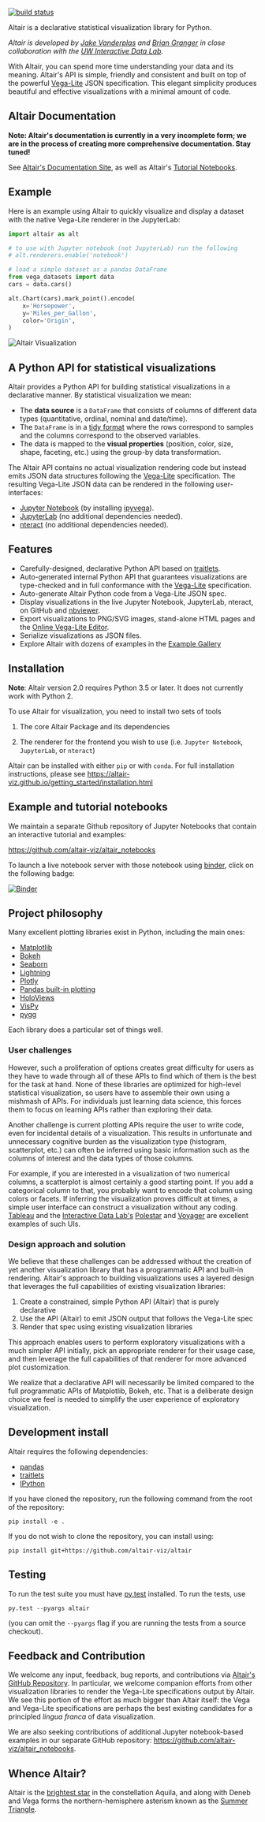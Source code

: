[![build status](http://img.shields.io/travis/altair-viz/altair/master.svg?style=flat)](https://travis-ci.org/altair-viz/altair)

Altair is a declarative statistical visualization library for Python.

*Altair is developed by [Jake Vanderplas](https://github.com/jakevdp) and [Brian
Granger](https://github.com/ellisonbg) in close collaboration with the [UW
Interactive Data Lab](http://idl.cs.washington.edu/).*

With Altair, you can spend more time understanding your data and its meaning. Altair's
API is simple, friendly and consistent and built on top of the powerful
[Vega-Lite](https://github.com/vega/vega-lite) JSON specification. This elegant
simplicity produces beautiful and effective visualizations with a minimal amount of code.

## Altair Documentation

**Note: Altair's documentation is currently in a very incomplete form; we are
in the process of creating more comprehensive documentation. Stay tuned!**

See [Altair's Documentation Site](http://altair-viz.github.io),
as well as Altair's [Tutorial Notebooks](http://github.com/altair-viz/altair_notebooks).

## Example

Here is an example using Altair to quickly visualize and display a dataset with the native Vega-Lite renderer in the JupyterLab:

```python
import altair as alt

# to use with Jupyter notebook (not JupyterLab) run the following
# alt.renderers.enable('notebook')

# load a simple dataset as a pandas DataFrame
from vega_datasets import data
cars = data.cars()

alt.Chart(cars).mark_point().encode(
    x='Horsepower',
    y='Miles_per_Gallon',
    color='Origin',
)
```

![Altair Visualization](images/cars.png?raw=true)

## A Python API for statistical visualizations

Altair provides a Python API for building statistical visualizations in a declarative
manner. By statistical visualization we mean:

* The **data source** is a `DataFrame` that consists of columns of different data types (quantitative, ordinal, nominal and date/time).
* The `DataFrame` is in a [tidy format](http://vita.had.co.nz/papers/tidy-data.pdf)
  where the rows correspond to samples and the columns correspond to the observed variables.
* The data is mapped to the **visual properties** (position, color, size, shape,
  faceting, etc.) using the group-by data transformation.

The Altair API contains no actual visualization rendering code but instead
emits JSON data structures following the
[Vega-Lite](https://github.com/vega/vega-lite) specification. The resulting
Vega-Lite JSON data can be rendered in the following user-interfaces:

* [Jupyter Notebook](https://github.com/jupyter/notebook) (by installing [ipyvega](https://github.com/vega/ipyvega)).
* [JupyterLab](https://github.com/jupyterlab/jupyterlab) (no additional dependencies needed).
* [nteract](https://github.com/nteract/nteract) (no additional dependencies needed).

## Features

* Carefully-designed, declarative Python API based on
  [traitlets](https://github.com/ipython/traitlets).
* Auto-generated internal Python API that guarantees visualizations are type-checked and
  in full conformance with the [Vega-Lite](https://github.com/vega/vega-lite)
  specification.
* Auto-generate Altair Python code from a Vega-Lite JSON spec.
* Display visualizations in the live Jupyter Notebook, JupyterLab, nteract, on GitHub and
  [nbviewer](http://nbviewer.jupyter.org/).
* Export visualizations to PNG/SVG images, stand-alone HTML pages and the
[Online Vega-Lite Editor](https://vega.github.io/editor/#/).
* Serialize visualizations as JSON files.
* Explore Altair with dozens of examples in the [Example Gallery](https://altair-viz.github.io/gallery/index.html)

## Installation

**Note**: Altair version 2.0 requires Python 3.5 or later.
It does not currently work with Python 2.

To use Altair for visualization, you need to install two sets of tools

1. The core Altair Package and its dependencies

2. The renderer for the frontend you wish to use (i.e. `Jupyter Notebook`,
   `JupyterLab`, or `nteract`)

Altair can be installed with either ``pip`` or with ``conda``.
For full installation instructions, please see
https://altair-viz.github.io/getting_started/installation.html

## Example and tutorial notebooks

We maintain a separate Github repository of Jupyter Notebooks that contain an
interactive tutorial and examples:

https://github.com/altair-viz/altair_notebooks

To launch a live notebook server with those notebook using [binder](https://beta.mybinder.org/),
click on the following badge:

[![Binder](https://beta.mybinder.org/badge.svg)](https://beta.mybinder.org/v2/gh/altair-viz/altair_notebooks/master)

## Project philosophy

Many excellent plotting libraries exist in Python, including the main ones:

* [Matplotlib](http://matplotlib.org/)
* [Bokeh](http://bokeh.pydata.org/en/latest/)
* [Seaborn](http://stanford.edu/~mwaskom/software/seaborn/#)
* [Lightning](http://lightning-viz.org/)
* [Plotly](https://plot.ly/)
* [Pandas built-in plotting](http://pandas.pydata.org/pandas-docs/stable/visualization.html)
* [HoloViews](http://holoviews.org)
* [VisPy](http://vispy.org/)
* [pygg](http://www.github.com/sirrice/pygg)

Each library does a particular set of things well.

### User challenges

However, such a proliferation of options creates great difficulty for users
as they have to wade through all of these APIs to find which of them is the
best for the task at hand. None of these libraries are optimized for
high-level statistical visualization, so users have to assemble their own
using a mishmash of APIs. For individuals just learning data science, this
forces them to focus on learning APIs rather than exploring their data.

Another challenge is current plotting APIs require the user to write code,
even for incidental details of a visualization. This results in unfortunate
and unnecessary cognitive burden as the visualization type (histogram,
scatterplot, etc.) can often be inferred using basic information such as the
columns of interest and the data types of those columns.

For example, if you are interested in a visualization of two numerical
columns, a scatterplot is almost certainly a good starting point. If you add
a categorical column to that, you probably want to encode that column using
colors or facets. If inferring the visualization proves difficult at times, a
simple user interface can construct a visualization without any coding.
[Tableau](http://www.tableau.com/) and the [Interactive Data
Lab's](http://idl.cs.washington.edu/)
[Polestar](https://github.com/vega/polestar) and
[Voyager](https://github.com/vega/voyager) are excellent examples of such UIs.

### Design approach and solution

We believe that these challenges can be addressed without the creation of yet
another visualization library that has a programmatic API and built-in
rendering. Altair's approach to building visualizations uses a layered design
that leverages the full capabilities of existing visualization libraries:

1. Create a constrained, simple Python API (Altair) that is purely declarative
2. Use the API (Altair) to emit JSON output that follows the Vega-Lite spec
3. Render that spec using existing visualization libraries

This approach enables users to perform exploratory visualizations with a much
simpler API initially, pick an appropriate renderer for their usage case, and
then leverage the full capabilities of that renderer for more advanced plot
customization.

We realize that a declarative API will necessarily be limited compared to the
full programmatic APIs of Matplotlib, Bokeh, etc. That is a deliberate design
choice we feel is needed to simplify the user experience of exploratory
visualization.

## Development install

Altair requires the following dependencies:

* [pandas](http://pandas.pydata.org/)
* [traitlets](https://github.com/ipython/traitlets)
* [IPython](https://github.com/ipython/ipython)

If you have cloned the repository, run the following command from the root of the repository:

```
pip install -e .
```

If you do not wish to clone the repository, you can install using:

```
pip install git+https://github.com/altair-viz/altair
```

## Testing

To run the test suite you must have [py.test](http://pytest.org/latest/) installed.
To run the tests, use

```
py.test --pyargs altair
```
(you can omit the `--pyargs` flag if you are running the tests from a source checkout).

## Feedback and Contribution

We welcome any input, feedback, bug reports, and contributions via [Altair's
GitHub Repository](http://github.com/altair-viz/altair/). In particular, we
welcome companion efforts from other visualization libraries to render the
Vega-Lite specifications output by Altair. We see this portion of the effort
as much bigger than Altair itself: the Vega and Vega-Lite specifications are
perhaps the best existing candidates for a principled *lingua franca* of data
visualization.

We are also seeking contributions of additional Jupyter notebook-based examples
in our separate GitHub repository: https://github.com/altair-viz/altair_notebooks.

## Whence Altair?

Altair is the [brightest star](https://en.wikipedia.org/wiki/Altair) in the constellation Aquila, and along with Deneb and Vega forms the northern-hemisphere asterism known as the [Summer Triangle](https://en.wikipedia.org/wiki/Summer_Triangle).
